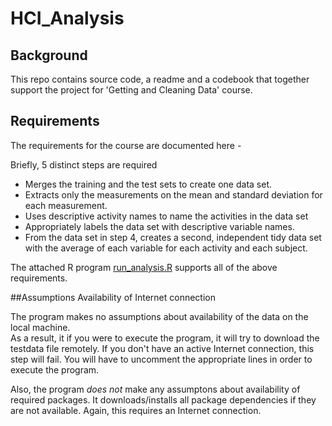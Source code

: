 # HCI_Analysis

## Background
This repo contains source code, a readme and a codebook that together support the project for 'Getting and Cleaning Data' course.

## Requirements

The requirements for the course are documented here - 

Briefly, 5 distinct steps are required
* Merges the training and the test sets to create one data set.
* Extracts only the measurements on the mean and standard deviation for each measurement.
* Uses descriptive activity names to name the activities in the data set
* Appropriately labels the data set with descriptive variable names.
* From the data set in step 4, creates a second, independent tidy data set with the average of each variable for each activity and each subject.

The attached R program [run_analysis.R](run_analysis.R) supports all of the above requirements.

##Assumptions
Availability of Internet connection

The program makes no assumptions about availability of the data on the local machine.  
As a result, it if you were to execute the program, it will try to download the testdata file remotely.  If you don't have an active Internet connection, this step will fail.  You will have to uncomment the appropriate lines in order to execute the program.

Also, the program _does not_ make any assumptons about availability of required packages. It downloads/installs all package dependencies if they are not available. Again, this requires an Internet connection.

